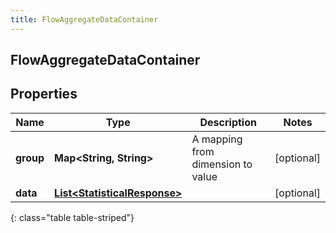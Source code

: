 ```yaml
---
title: FlowAggregateDataContainer
---
```


## FlowAggregateDataContainer

## Properties

| Name      | Type                                                                               | Description                       | Notes      |
| --------- | ---------------------------------------------------------------------------------- | --------------------------------- | ---------- |
| **group** | <!----><!---->**Map&lt;String, String&gt;**<!---->                                 | A mapping from dimension to value | [optional] |
| **data**  | <!----><!---->[**List&lt;StatisticalResponse&gt;**](StatisticalResponse.md)<!----> |                                   | [optional] |

{: class="table table-striped"}
